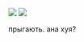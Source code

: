 ![](https://mastodon.ml/system/custom_emojis/images/000/040/478/original/ablobcatattention.png)
![](https://mastodon.ml/system/custom_emojis/images/000/040/519/original/ablobcatattentionreverse.png)

прыгають.
ана хуя?

<!--
**wadda dog doin?

- 🔭 I’m currently working on bankate
- 🌱 I’m currently learning piss
- 👯 I’m looking to collaborate on snaipr gaming
- 🤔 I’m looking for help with snaipr gaming
- 💬 Ask me about piss
- 📫 How to reach me: piss
- 😄 Pronouns: piss/piss
- ⚡ Fun fact: piss

snaipr gaming
-->
